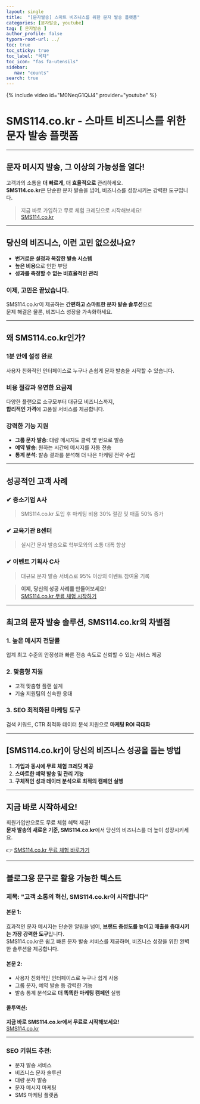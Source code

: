 ```yaml
---
layout: single
title:  "[문자발송] 스마트 비즈니스를 위한 문자 발송 플랫폼"
categories: [문자발송, youtube]
tag: [ 문자발송 ]
author_profile: false
typora-root-url: ../
toc: true
toc_sticky: true
toc_label: "목차"
toc_icon: "fas fa-utensils" 
sidebar:
   nav: "counts"
search: true
---
```


{% include video id="M0NeqG1QiJ4" provider="youtube" %}

# SMS114.co.kr - 스마트 비즈니스를 위한 문자 발송 플랫폼

---

## 문자 메시지 발송, 그 이상의 가능성을 열다!  

고객과의 소통을 **더 빠르게, 더 효율적으로** 관리하세요.  
**SMS114.co.kr**은 단순한 문자 발송을 넘어, 비즈니스를 성장시키는 강력한 도구입니다.  

> 지금 바로 가입하고 무료 체험 크레딧으로 시작해보세요!  
> [SMS114.co.kr](https://sms114.co.kr)

---

## 당신의 비즈니스, 이런 고민 없으셨나요?

- **번거로운 설정과 복잡한 발송 시스템**  
- **높은 비용**으로 인한 부담  
- **성과를 측정할 수 없는 비효율적인 관리**  

### **이제, 고민은 끝났습니다.**  
SMS114.co.kr이 제공하는 **간편하고 스마트한 문자 발송 솔루션**으로  
문제 해결은 물론, 비즈니스 성장을 가속화하세요.  

---

## 왜 SMS114.co.kr인가?  

### **1분 안에 설정 완료**  
사용자 친화적인 인터페이스로 누구나 손쉽게 문자 발송을 시작할 수 있습니다.

### **비용 절감과 유연한 요금제**  
다양한 플랜으로 소규모부터 대규모 비즈니스까지,  
**합리적인 가격**에 고품질 서비스를 제공합니다.

### **강력한 기능 지원**  
- **그룹 문자 발송**: 대량 메시지도 클릭 몇 번으로 발송  
- **예약 발송**: 원하는 시간에 메시지를 자동 전송  
- **통계 분석**: 발송 결과를 분석해 더 나은 마케팅 전략 수립  

---

## 성공적인 고객 사례

### **✔ 중소기업 A사**  
> SMS114.co.kr 도입 후 마케팅 비용 30% 절감 및 매출 50% 증가

### **✔ 교육기관 B센터**  
> 실시간 문자 발송으로 학부모와의 소통 대폭 향상

### **✔ 이벤트 기획사 C사**  
> 대규모 문자 발송 서비스로 95% 이상의 이벤트 참여율 기록  

> **이제, 당신의 성공 사례를 만들어보세요!**  
> [SMS114.co.kr 무료 체험 시작하기](https://sms114.co.kr)

---

## 최고의 문자 발송 솔루션, SMS114.co.kr의 차별점

### **1. 높은 메시지 전달률**  
업계 최고 수준의 안정성과 빠른 전송 속도로 신뢰할 수 있는 서비스 제공

### **2. 맞춤형 지원**  
- 고객 맞춤형 플랜 설계  
- 기술 지원팀의 신속한 응대  

### **3. SEO 최적화된 마케팅 도구**  
검색 키워드, CTR 최적화 데이터 분석 지원으로 **마케팅 ROI 극대화**  

---

## [SMS114.co.kr]이 당신의 비즈니스 성공을 돕는 방법

1. **가입과 동시에 무료 체험 크레딧 제공**  
2. **스마트한 예약 발송 및 관리 기능**  
3. **구체적인 성과 데이터 분석으로 최적의 캠페인 실행**  

---

## 지금 바로 시작하세요!

회원가입만으로도 무료 체험 혜택 제공!  
**문자 발송의 새로운 기준, SMS114.co.kr**에서 당신의 비즈니스를 더 높이 성장시키세요.

👉 [SMS114.co.kr 무료 체험 바로가기](https://sms114.co.kr)

---

## 블로그용 문구로 활용 가능한 텍스트

### **제목**: "고객 소통의 혁신, SMS114.co.kr이 시작합니다"

#### **본문 1**:  
효과적인 문자 메시지는 단순한 알림을 넘어, **브랜드 충성도를 높이고 매출을 증대시키는 가장 강력한 도구**입니다.  
SMS114.co.kr은 쉽고 빠른 문자 발송 서비스를 제공하며, 비즈니스 성장을 위한 완벽한 솔루션을 제공합니다.  

#### **본문 2**:  
- 사용자 친화적인 인터페이스로 누구나 쉽게 사용  
- 그룹 문자, 예약 발송 등 강력한 기능  
- 발송 통계 분석으로 **더 똑똑한 마케팅 캠페인** 실행  

#### **콜투액션**:  
**지금 바로 SMS114.co.kr에서 무료로 시작해보세요!**  
[SMS114.co.kr](https://sms114.co.kr)

---

### SEO 키워드 추천:
- 문자 발송 서비스  
- 비즈니스 문자 솔루션  
- 대량 문자 발송  
- 문자 메시지 마케팅  
- SMS 마케팅 플랫폼  